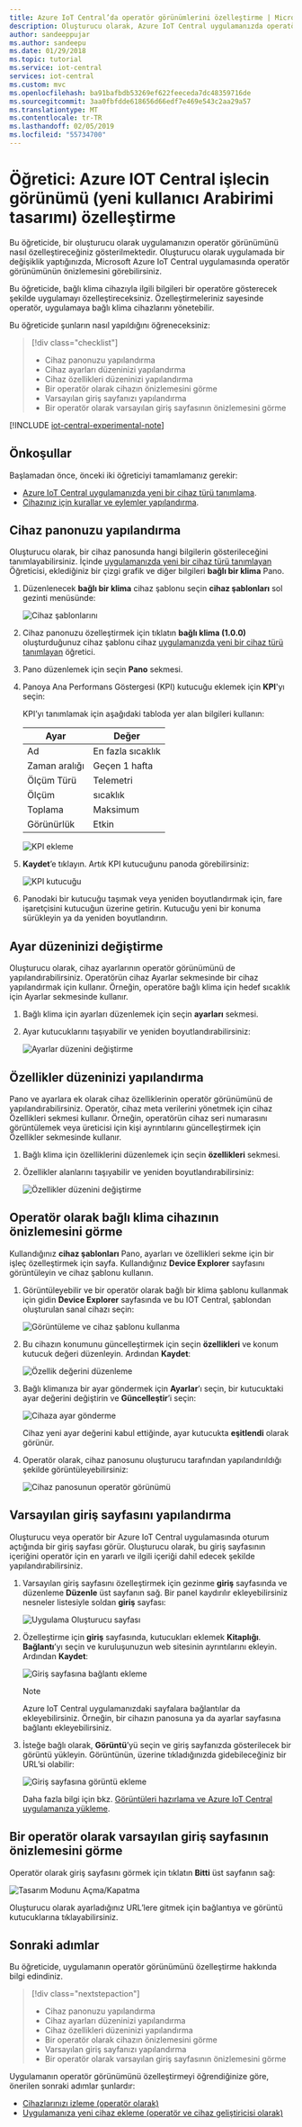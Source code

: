```yaml
---
title: Azure IoT Central’da operatör görünümlerini özelleştirme | Microsoft Docs
description: Oluşturucu olarak, Azure IoT Central uygulamanızda operatör görünümlerini özelleştirin.
author: sandeeppujar
ms.author: sandeepu
ms.date: 01/29/2018
ms.topic: tutorial
ms.service: iot-central
services: iot-central
ms.custom: mvc
ms.openlocfilehash: ba91bafbdb53269ef622feeceda7dc48359716de
ms.sourcegitcommit: 3aa0fbfdde618656d66edf7e469e543c2aa29a57
ms.translationtype: MT
ms.contentlocale: tr-TR
ms.lasthandoff: 02/05/2019
ms.locfileid: "55734700"
---
```

# <a name="tutorial-customize-the-azure-iot-central-operators-view-new-ui-design"></a>Öğretici: Azure IOT Central işlecin görünümü (yeni kullanıcı Arabirimi tasarımı) özelleştirme

Bu öğreticide, bir oluşturucu olarak uygulamanızın operatör görünümünü nasıl özelleştireceğiniz gösterilmektedir. Oluşturucu olarak uygulamada bir değişiklik yaptığınızda, Microsoft Azure IoT Central uygulamasında operatör görünümünün önizlemesini görebilirsiniz.

Bu öğreticide, bağlı klima cihazıyla ilgili bilgileri bir operatöre gösterecek şekilde uygulamayı özelleştireceksiniz. Özelleştirmeleriniz sayesinde operatör, uygulamaya bağlı klima cihazlarını yönetebilir.

Bu öğreticide şunların nasıl yapıldığını öğreneceksiniz:

> [!div class="checklist"]
> * Cihaz panonuzu yapılandırma
> * Cihaz ayarları düzeninizi yapılandırma
> * Cihaz özellikleri düzeninizi yapılandırma
> * Bir operatör olarak cihazın önizlemesini görme
> * Varsayılan giriş sayfanızı yapılandırma
> * Bir operatör olarak varsayılan giriş sayfasının önizlemesini görme

[!INCLUDE [iot-central-experimental-note](../../includes/iot-central-experimental-note.md)]

## <a name="prerequisites"></a>Önkoşullar

Başlamadan önce, önceki iki öğreticiyi tamamlamanız gerekir:

* [Azure IoT Central uygulamanızda yeni bir cihaz türü tanımlama](tutorial-define-device-type-experimental.md?toc=/azure/iot-central-experimental/toc.json&bc=/azure/iot-central-experimental/breadcrumb/toc.json).
* [Cihazınız için kurallar ve eylemler yapılandırma](tutorial-configure-rules-experimental.md?toc=/azure/iot-central-experimental/toc.json&bc=/azure/iot-central-experimental/breadcrumb/toc.json).

## <a name="configure-your-device-dashboard"></a>Cihaz panonuzu yapılandırma

Oluşturucu olarak, bir cihaz panosunda hangi bilgilerin gösterileceğini tanımlayabilirsiniz. İçinde [uygulamanızda yeni bir cihaz türü tanımlayan](tutorial-define-device-type-experimental.md?toc=/azure/iot-central-experimental/toc.json&bc=/azure/iot-central-experimental/breadcrumb/toc.json) Öğreticisi, eklediğiniz bir çizgi grafik ve diğer bilgileri **bağlı bir klima** Pano.

1. Düzenlenecek **bağlı bir klima** cihaz şablonu seçin **cihaz şablonları** sol gezinti menüsünde:

    ![Cihaz şablonlarını](media/tutorial-customize-operator-experimental/devicetemplates.png)

2. Cihaz panonuzu özelleştirmek için tıklatın **bağlı klima (1.0.0)** oluşturduğunuz cihaz şablonu cihaz [uygulamanızda yeni bir cihaz türü tanımlayan](tutorial-define-device-type-experimental.md?toc=/azure/iot-central-experimental/toc.json&bc=/azure/iot-central-experimental/breadcrumb/toc.json) öğretici.

3. Pano düzenlemek için seçin **Pano** sekmesi.

4. Panoya Ana Performans Göstergesi (KPI) kutucuğu eklemek için **KPI**'yı seçin:

    KPI’yı tanımlamak için aşağıdaki tabloda yer alan bilgileri kullanın:

    | Ayar     | Değer |
    | ----------- | ----- |
    | Ad        | En fazla sıcaklık |
    | Zaman aralığı  | Geçen 1 hafta |
    | Ölçüm Türü | Telemetri |
    | Ölçüm | sıcaklık |
    | Toplama | Maksimum |
    | Görünürlük  | Etkin |

    ![KPI ekleme](media/tutorial-customize-operator-experimental/addkpi.png)

5. **Kaydet**’e tıklayın. Artık KPI kutucuğunu panoda görebilirsiniz:

    ![KPI kutucuğu](media/tutorial-customize-operator-experimental/temperaturekpi.png)

6. Panodaki bir kutucuğu taşımak veya yeniden boyutlandırmak için, fare işaretçisini kutucuğun üzerine getirin. Kutucuğu yeni bir konuma sürükleyin ya da yeniden boyutlandırın.

## <a name="configure-your-settings-layout"></a>Ayar düzeninizi değiştirme

Oluşturucu olarak, cihaz ayarlarının operatör görünümünü de yapılandırabilirsiniz. Operatörün cihaz Ayarlar sekmesinde bir cihaz yapılandırmak için kullanır. Örneğin, operatöre bağlı klima için hedef sıcaklık için Ayarlar sekmesinde kullanır.

1. Bağlı klima için ayarları düzenlemek için seçin **ayarları** sekmesi.

2. Ayar kutucuklarını taşıyabilir ve yeniden boyutlandırabilirsiniz:

    ![Ayarlar düzenini değiştirme](media/tutorial-customize-operator-experimental/settingslayout.png)

## <a name="configure-your-properties-layout"></a>Özellikler düzeninizi yapılandırma

Pano ve ayarlara ek olarak cihaz özelliklerinin operatör görünümünü de yapılandırabilirsiniz. Operatör, cihaz meta verilerini yönetmek için cihaz Özellikleri sekmesi kullanır. Örneğin, operatörün cihaz seri numarasını görüntülemek veya üreticisi için kişi ayrıntılarını güncelleştirmek için Özellikler sekmesinde kullanır.

1. Bağlı klima için özelliklerini düzenlemek için seçin **özellikleri** sekmesi.

2. Özellikler alanlarını taşıyabilir ve yeniden boyutlandırabilirsiniz:

    ![Özellikler düzenini değiştirme](media/tutorial-customize-operator-experimental/propertieslayout.png)

## <a name="preview-the-connected-air-conditioner-device-as-an-operator"></a>Operatör olarak bağlı klima cihazının önizlemesini görme

Kullandığınız **cihaz şablonları** Pano, ayarları ve özellikleri sekme için bir işleç özelleştirmek için sayfa. Kullandığınız **Device Explorer** sayfasını görüntüleyin ve cihaz şablonu kullanın.

1. Görüntüleyebilir ve bir operatör olarak bağlı bir klima şablonu kullanmak için gidin **Device Explorer** sayfasında ve bu IOT Central, şablondan oluşturulan sanal cihazı seçin:

    ![Görüntüleme ve cihaz şablonu kullanma](media/tutorial-customize-operator-experimental/usetemplate.png)

2. Bu cihazın konumunu güncelleştirmek için seçin **özellikleri** ve konum kutucuk değeri düzenleyin. Ardından **Kaydet**:

    ![Özellik değerini düzenleme](media/tutorial-customize-operator-experimental/editproperty.png)

3. Bağlı klimanıza bir ayar göndermek için **Ayarlar**’ı seçin, bir kutucuktaki ayar değerini değiştirin ve **Güncelleştir**’i seçin:

    ![Cihaza ayar gönderme](media/tutorial-customize-operator-experimental/sendsetting.png)

    Cihaz yeni ayar değerini kabul ettiğinde, ayar kutucukta **eşitlendi** olarak görünür.

4. Operatör olarak, cihaz panosunu oluşturucu tarafından yapılandırıldığı şekilde görüntüleyebilirsiniz:

    ![Cihaz panosunun operatör görünümü](media/tutorial-customize-operator-experimental/operatordashboard.png)

## <a name="configure-the-default-home-page"></a>Varsayılan giriş sayfasını yapılandırma

Oluşturucu veya operatör bir Azure IoT Central uygulamasında oturum açtığında bir giriş sayfası görür. Oluşturucu olarak, bu giriş sayfasının içeriğini operatör için en yararlı ve ilgili içeriği dahil edecek şekilde yapılandırabilirsiniz.

1. Varsayılan giriş sayfasını özelleştirmek için gezinme **giriş** sayfasında ve düzenleme **Düzenle** üst sayfanın sağ. Bir panel kaydırılır ekleyebilirsiniz nesneler listesiyle soldan **giriş** sayfası:

    ![Uygulama Oluşturucu sayfası](media/tutorial-customize-operator-experimental/builderhome.png)

2. Özelleştirme için **giriş** sayfasında, kutucukları eklemek **Kitaplığı**. **Bağlantı**’yı seçin ve kuruluşunuzun web sitesinin ayrıntılarını ekleyin. Ardından **Kaydet**:

    ![Giriş sayfasına bağlantı ekleme](media/tutorial-customize-operator-experimental/addlink.png)

    > [!NOTE]
    > Azure IoT Central uygulamanızdaki sayfalara bağlantılar da ekleyebilirsiniz. Örneğin, bir cihazın panosuna ya da ayarlar sayfasına bağlantı ekleyebilirsiniz.

3. İsteğe bağlı olarak, **Görüntü**’yü seçin ve giriş sayfanızda gösterilecek bir görüntü yükleyin. Görüntünün, üzerine tıkladığınızda gidebileceğiniz bir URL’si olabilir:

    ![Giriş sayfasına görüntü ekleme](media/tutorial-customize-operator-experimental/addimage.png)

    Daha fazla bilgi için bkz. [Görüntüleri hazırlama ve Azure IoT Central uygulamanıza yükleme](howto-prepare-images.md?toc=/azure/iot-central-experimental/toc.json&bc=/azure/iot-central-experimental/breadcrumb/toc.json).

## <a name="preview-the-default-home-page-as-an-operator"></a>Bir operatör olarak varsayılan giriş sayfasının önizlemesini görme

Operatör olarak giriş sayfasını görmek için tıklatın **Bitti** üst sayfanın sağ:

![Tasarım Modunu Açma/Kapatma](media/tutorial-customize-operator-experimental/operatorviewhome.png)

Oluşturucu olarak ayarladığınız URL’lere gitmek için bağlantıya ve görüntü kutucuklarına tıklayabilirsiniz.

## <a name="next-steps"></a>Sonraki adımlar

Bu öğreticide, uygulamanın operatör görünümünü özelleştirme hakkında bilgi edindiniz.

<!-- Repeat task list from intro -->
> [!div class="nextstepaction"]
> * Cihaz panonuzu yapılandırma
> * Cihaz ayarları düzeninizi yapılandırma
> * Cihaz özellikleri düzeninizi yapılandırma
> * Bir operatör olarak cihazın önizlemesini görme
> * Varsayılan giriş sayfanızı yapılandırma
> * Bir operatör olarak varsayılan giriş sayfasının önizlemesini görme

Uygulamanın operatör görünümünü özelleştirmeyi öğrendiğinize göre, önerilen sonraki adımlar şunlardır:

* [Cihazlarınızı izleme (operatör olarak)](tutorial-monitor-devices-experimental.md?toc=/azure/iot-central-experimental/toc.json&bc=/azure/iot-central-experimental/breadcrumb/toc.json)
* [Uygulamanıza yeni cihaz ekleme (operatör ve cihaz geliştiricisi olarak)](tutorial-add-device-experimental.md?toc=/azure/iot-central-experimental/toc.json&bc=/azure/iot-central-experimental/breadcrumb/toc.json)
